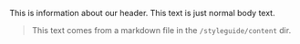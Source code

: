 This is information about our header. This text is just normal body text.

> This text comes from a markdown file in the `/styleguide/content` dir.
